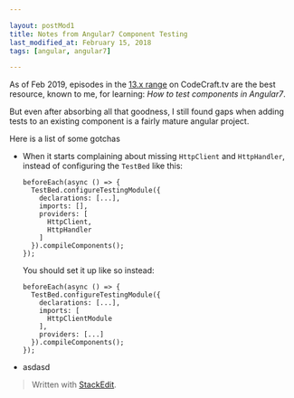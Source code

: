 ```yaml
---  

layout: postMod1
title: Notes from Angular7 Component Testing
last_modified_at: February 15, 2018
tags: [angular, angular7]  

--- 
```


As of Feb 2019, episodes in the [13.x range](https://codecraft.tv/courses/angular/unit-testing/angular-test-bed/) on CodeCraft.tv are the best resource, known to me, for learning: *How to test components in Angular7*.

But even after absorbing all that goodness, I still found gaps when adding tests to an existing component is a fairly mature angular project.

Here is a list of some gotchas

* When it starts complaining about missing `HttpClient` and `HttpHandler`, instead of configuring the `TestBed` like this:
	```
	beforeEach(async () => {
      TestBed.configureTestingModule({
        declarations: [...],
        imports: [],
        providers: [
          HttpClient,
          HttpHandler
        ]
      }).compileComponents();
    });
	```
	You should set it up like so instead:
	```
	beforeEach(async () => {
      TestBed.configureTestingModule({
        declarations: [...],
        imports: [
          HttpClientModule
        ],
        providers: [...]
      }).compileComponents();
    });
	```
 * asdasd


> Written with  [StackEdit](https://stackedit.io/).

<!--stackedit_data:
eyJoaXN0b3J5IjpbLTgzNjg1MDg0OV19
-->